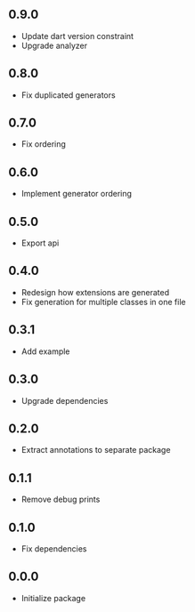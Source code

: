## 0.9.0
* Update dart version constraint
* Upgrade analyzer

## 0.8.0
* Fix duplicated generators

## 0.7.0
* Fix ordering

## 0.6.0
* Implement generator ordering

## 0.5.0
* Export api

## 0.4.0
* Redesign how extensions are generated
* Fix generation for multiple classes in one file

## 0.3.1
* Add example

## 0.3.0
* Upgrade dependencies

## 0.2.0
* Extract annotations to separate package

## 0.1.1
* Remove debug prints

## 0.1.0
* Fix dependencies
 
## 0.0.0
* Initialize package
